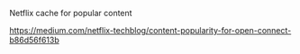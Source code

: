 Netflix cache for popular content

https://medium.com/netflix-techblog/content-popularity-for-open-connect-b86d56f613b
